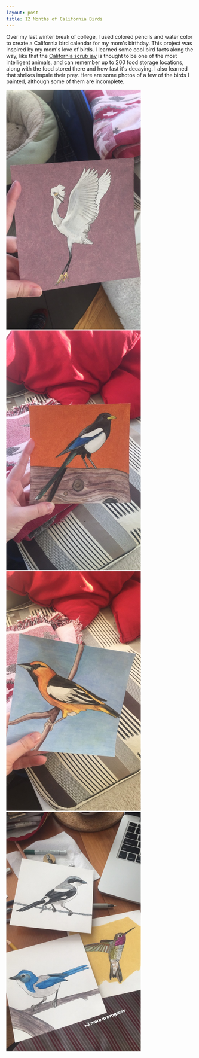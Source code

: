 ```yaml
---
layout: post
title: 12 Months of California Birds
---
```


Over my last winter break of college, I used colored pencils and water color to create a California bird calendar for my mom's birthday. This project was inspired by my mom's love of birds. I learned some cool bird facts along the way, like that the [California scrub jay](https://en.wikipedia.org/wiki/California_scrub_jay) is thought to be one of the most intelligent animals, and can remember up to 200 food storage locations, along with the food stored there and how fast it's decaying. I also learned that shrikes impale their prey. Here are some photos of a few of the birds I painted, although some of them are incomplete.

<img src="/img/bird1.png" alt="bird1" width="360"/>
<img src="/img/bird2.png" alt="bird2" width="360"/>
<img src="/img/bird3.png" alt="bird3" width="360"/>
<img src="/img/bird4.png" alt="bird4" width="360"/>

